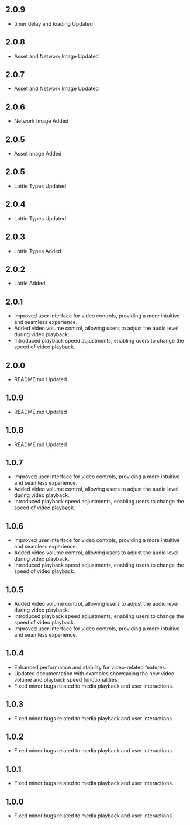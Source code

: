 ## 2.0.9

- timer delay and loading Updated

## 2.0.8

- Asset and Network Image Updated

## 2.0.7

- Asset and Network Image Updated

## 2.0.6

- Network Image Added

## 2.0.5

- Asset Image Added

## 2.0.5

- Lottie Types Updated

## 2.0.4

- Lottie Types Updated

## 2.0.3

- Lottie Types Added

## 2.0.2

- Lottie Added

## 2.0.1

- Improved user interface for video controls, providing a more intuitive and seamless experience.
- Added video volume control, allowing users to adjust the audio level during video playback.
- Introduced playback speed adjustments, enabling users to change the speed of video playback.

## 2.0.0

- README.md Updated

## 1.0.9

- README.md Updated

## 1.0.8

- README.md Updated

## 1.0.7

- Improved user interface for video controls, providing a more intuitive and seamless experience.
- Added video volume control, allowing users to adjust the audio level during video playback.
- Introduced playback speed adjustments, enabling users to change the speed of video playback.

## 1.0.6

- Improved user interface for video controls, providing a more intuitive and seamless experience.
- Added video volume control, allowing users to adjust the audio level during video playback.
- Introduced playback speed adjustments, enabling users to change the speed of video playback.

## 1.0.5

- Added video volume control, allowing users to adjust the audio level during video playback.
- Introduced playback speed adjustments, enabling users to change the speed of video playback.
- Improved user interface for video controls, providing a more intuitive and seamless experience.

## 1.0.4

- Enhanced performance and stability for video-related features.
- Updated documentation with examples showcasing the new video volume and playback speed functionalities.
- Fixed minor bugs related to media playback and user interactions.

## 1.0.3

- Fixed minor bugs related to media playback and user interactions.

## 1.0.2

- Fixed minor bugs related to media playback and user interactions.

## 1.0.1

- Fixed minor bugs related to media playback and user interactions.

## 1.0.0

- Fixed minor bugs related to media playback and user interactions.

